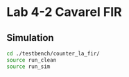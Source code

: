 # Lab 4-2 Cavarel FIR

## Simulation
```sh
cd ./testbench/counter_la_fir/
source run_clean
source run_sim
```
